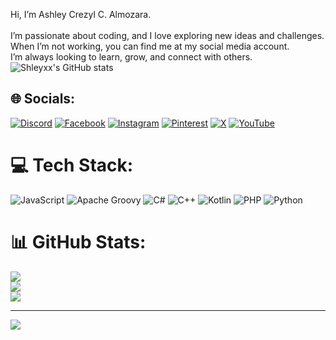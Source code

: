 Hi, I’m Ashley Crezyl C. Almozara. <br/>  
I’m passionate about coding, and I love exploring new ideas and challenges. <br/> 
When I’m not working, you can find me at my social media account. <br/>
I’m always looking to learn, grow, and connect with others. <br/>
![Shleyxx's GitHub stats](https://github-readme-stats.vercel.app/api?username=shleyxx&show_icons=true&theme=radical)


## 🌐 Socials:
[![Discord](https://img.shields.io/badge/Discord-%237289DA.svg?logo=discord&logoColor=white)](https://discord.gg/https://discord.com/channels/@me) [![Facebook](https://img.shields.io/badge/Facebook-%231877F2.svg?logo=Facebook&logoColor=white)](https://facebook.com/https://www.facebook.com/Ashleeeeeeeeeeeeeeeeeeeeeeeeng/) [![Instagram](https://img.shields.io/badge/Instagram-%23E4405F.svg?logo=Instagram&logoColor=white)](https://instagram.com/https://www.instagram.com/a_almozara/) [![Pinterest](https://img.shields.io/badge/Pinterest-%23E60023.svg?logo=Pinterest&logoColor=white)](https://pinterest.com/https://ph.pinterest.com/almozaraashley220/) [![X](https://img.shields.io/badge/X-black.svg?logo=X&logoColor=white)](https://x.com/https://x.com/almozarap) [![YouTube](https://img.shields.io/badge/YouTube-%23FF0000.svg?logo=YouTube&logoColor=white)](https://youtube.com/@https://www.youtube.com/@ashleyalmozara3599) 

# 💻 Tech Stack:
![JavaScript](https://img.shields.io/badge/javascript-%23323330.svg?style=for-the-badge&logo=javascript&logoColor=%23F7DF1E) ![Apache Groovy](https://img.shields.io/badge/Apache%20Groovy-4298B8.svg?style=for-the-badge&logo=Apache+Groovy&logoColor=white) ![C#](https://img.shields.io/badge/c%23-%23239120.svg?style=for-the-badge&logo=csharp&logoColor=white) ![C++](https://img.shields.io/badge/c++-%2300599C.svg?style=for-the-badge&logo=c%2B%2B&logoColor=white) ![Kotlin](https://img.shields.io/badge/kotlin-%237F52FF.svg?style=for-the-badge&logo=kotlin&logoColor=white) ![PHP](https://img.shields.io/badge/php-%23777BB4.svg?style=for-the-badge&logo=php&logoColor=white) ![Python](https://img.shields.io/badge/python-3670A0?style=for-the-badge&logo=python&logoColor=ffdd54)
# 📊 GitHub Stats:
![](https://github-readme-stats.vercel.app/api?username=shleyxx&theme=dark&hide_border=false&include_all_commits=false&count_private=false)<br/>
![](https://nirzak-streak-stats.vercel.app/?user=shleyxx&theme=dark&hide_border=false)<br/>
![](https://github-readme-stats.vercel.app/api/top-langs/?username=shleyxx&theme=dark&hide_border=false&include_all_commits=false&count_private=false&layout=compact)

---
[![](https://visitcount.itsvg.in/api?id=shleyxx&icon=0&color=0)](https://visitcount.itsvg.in)

<!-- Proudly created with GPRM ( https://gprm.itsvg.in ) -->
